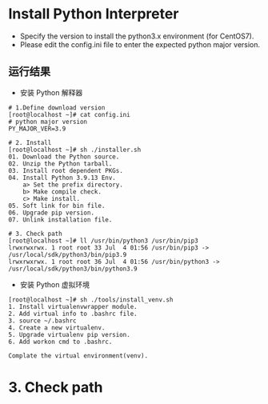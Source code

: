 # Install Python Interpreter
- Specify the version to install the python3.x environment (for CentOS7).
- Please edit the config.ini file to enter the expected python major version.


## 运行结果

- 安装 Python 解释器
```shell
# 1.Define download version
[root@localhost ~]# cat config.ini 
# python major version
PY_MAJOR_VER=3.9

# 2. Install
[root@localhost ~]# sh ./installer.sh
01. Download the Python source.
02. Unzip the Python tarball.
03. Install root dependent PKGs.
04. Install Python 3.9.13 Env.
    a> Set the prefix directory.
    b> Make compile check.
    c> Make install.
05. Soft link for bin file.
06. Upgrade pip version.
07. Unlink installation file.

# 3. Check path
[root@localhost ~]# ll /usr/bin/python3 /usr/bin/pip3
lrwxrwxrwx. 1 root root 33 Jul  4 01:56 /usr/bin/pip3 -> /usr/local/sdk/python3/bin/pip3.9
lrwxrwxrwx. 1 root root 36 Jul  4 01:56 /usr/bin/python3 -> /usr/local/sdk/python3/bin/python3.9
```

- 安装 Python 虚拟环境
```shell
[root@localhost ~]# sh ./tools/install_venv.sh
1. Install virtualenvwrapper module.
2. Add virtual info to .bashrc file.
3. source ~/.bashrc
4. Create a new virtualenv.
5. Upgrade virtualenv pip version.
6. Add workon cmd to .bashrc.

Complate the virtual environment(venv).
```
# 3. Check path

